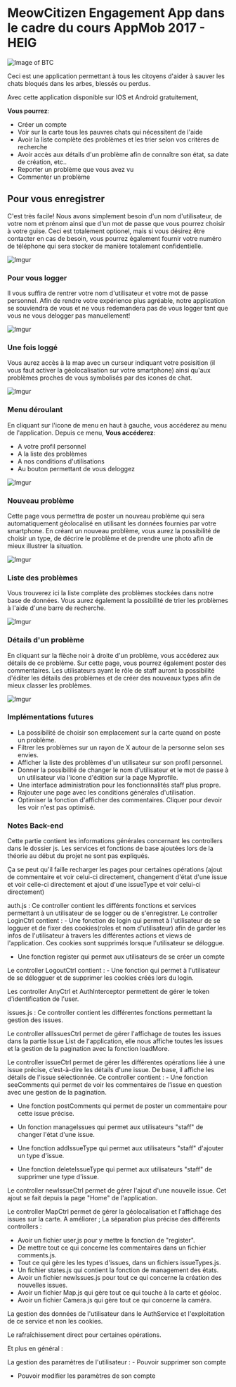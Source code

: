 # MeowCitizen Engagement App dans le cadre du cours AppMob 2017 - HEIG

![Image of BTC](http://i.imgur.com/ZZo5Bh1.png)

Ceci est une application permettant à tous les citoyens d'aider à sauver les chats bloqués dans les arbes, blessés ou perdus.

Avec cette application disponible sur IOS et Android gratuitement,

**Vous pourrez**:
* Créer un compte
* Voir sur la carte tous les pauvres chats qui nécessitent de l'aide
* Avoir la liste complète des problèmes et les trier selon vos critères de recherche
* Avoir accès aux détails d'un problème afin de connaître son état, sa date de création, etc..
* Reporter un problème que vous avez vu
* Commenter un problème

## Pour vous enregistrer

C'est très facile! Nous avons simplement besoin d'un nom d'utilisateur, de votre nom et prénom ainsi que d'un mot de passe que vous pourrez choisir à votre guise. Ceci est totalement optionel, mais si vous désirez être contacter en cas de besoin, vous pourrez également fournir votre numéro de téléphone qui sera stocker de manière totalement confidentielle.

![Imgur](http://i.imgur.com/u43DCxx.png)

### Pour vous logger

Il vous suffira de rentrer votre nom d'utilisateur et votre mot de passe personnel. Afin de rendre votre expérience plus agréable, notre application se souviendra de vous et ne vous redemandera pas de vous logger tant que vous ne vous delogger pas manuellement!

![Imgur](http://i.imgur.com/2raXsoD.png)

### Une fois loggé

Vous aurez accès à la map avec un curseur indiquant votre posisition (il vous faut activer la géolocalisation sur votre smartphone) ainsi qu'aux problèmes proches de vous symbolisés par des icones de chat.

![Imgur](http://i.imgur.com/ah1n2Pj.png)

### Menu déroulant

En cliquant sur l'icone de menu en haut à gauche, vous accéderez au menu de l'application. Depuis ce menu,
**Vous accéderez**:
* A votre profil personnel
* A la liste des problèmes
* A nos conditions d'utilisations
* Au bouton permettant de vous deloggez

![Imgur](http://i.imgur.com/U41MUQs.png)

### Nouveau problème

Cette page vous permettra de poster un nouveau problème qui sera automatiquement géolocalisé en utilisant les données fournies par votre smartphone.
En créant un nouveau problème, vous aurez la possibilité de choisir un type, de décrire le problème et de prendre une photo afin de mieux illustrer la situation.

![Imgur](http://i.imgur.com/6WAnLUz.png)

 ### Liste des problèmes

Vous trouverez ici la liste complète des problèmes stockées dans notre base de données. Vous aurez également la possibilité de trier les problèmes à l'aide d'une barre de recherche.

![Imgur](http://i.imgur.com/0Yi147K.png)

 ### Détails d'un problème

En cliquant sur la flèche noir à droite d'un problème, vous accéderez aux détails de ce problème. Sur cette page, vous pourrez également poster des commentaires.
Les utilisateurs ayant le rôle de staff auront la possibilité d'éditer les détails des problèmes et de créer des nouveaux types afin de mieux classer les problèmes.

![Imgur](http://i.imgur.com/0Yi147K.png)

### Implémentations futures 

- La possibilité de choisir son emplacement sur la carte quand on poste un problème.
- Filtrer les problèmes sur un rayon de X autour de la personne selon ses envies.
- Afficher la liste des problèmes d'un utilisateur sur son profil personnel.
- Donner la possibilité de changer le nom d'utilisateur et le mot de passe à un utilisateur via l'icone d'édition sur la page Myprofile.
- Une interface administration pour les fonctionnalités staff plus propre.
- Rajouter une page avec les conditions générales d'utilisation.
- Optimiser la fonction d'afficher des commentaires. Cliquer pour devoir les voir n'est pas optimisé.

### Notes Back-end

Cette partie contient les informations générales concernant les controllers dans le dossier js. Les services et fonctions de base ajoutées lors de la théorie au début du projet ne sont pas expliqués. 

Ça se peut qu'il faille recharger les pages pour certaines opérations (ajout de commentaire et voir celui-ci directement, changement d'état d'une issue et voir celle-ci directement et ajout d'une issueType et voir celui-ci directement)

auth.js :  Ce controller contient les différents fonctions et services permettant à un utilisateur de se logger ou de s'enregistrer.  Le controller LoginCtrl contient : - Une fonction de login qui permet à l'utilisateur de se logguer et de fixer des cookies(roles et nom d'utilisateur) afin de garder les infos de l'utilisateur à travers les différentes actions et views de l'application. Ces cookies sont supprimés lorsque l'utilisateur se déloggue.

- Une fonction register qui permet aux utilisateurs de se créer un compte

Le controller LogoutCtrl contient : - Une fonction qui permet à l'utilisateur de se délogguer et de supprimer les cookies créés lors du login.

Les controller AnyCtrl et AuthInterceptor permettent de gérer le token d'identification de l'user.

issues.js :  Ce controller contient les différentes fonctions permettant la gestion des issues.

Le controller allIssuesCtrl permet de gérer l'affichage de toutes les issues dans la partie Issue List de l'application, elle nous affiche toutes les issues et la gestion de la pagination avec la fonction loadMore.

Le controller issueCtrl permet de gérer les différentes opérations liée à une issue précise, c’est-à-dire les détails d'une issue. De base, il affiche les détails de l'issue sélectionnée.   Ce controller contient :  - Une fonction seeComments qui permet de voir les commentaires de l'issue en question avec une gestion de la pagination.

- Une fonction postComments qui permet de poster un commentaire pour cette issue précise.

- Un fonction manageIssues qui permet aux utilisateurs "staff" de changer l'état d'une issue.

- Une fonction addIssueType qui permet aux utilisateurs "staff" d'ajouter un type d'issue.

- Une fonction deleteIssueType qui permet aux utilisateurs "staff" de supprimer une type d'issue.

Le controller newIssueCtrl permet de gérer l'ajout d'une nouvelle issue. Cet ajout se fait depuis la page "Home" de l'application.

Le controller MapCtrl permet de gérer la géolocalisation et l'affichage des issues sur la carte.  A améliorer ;
 La séparation plus précise des différents controllers :
- Avoir un fichier user,js pour y mettre la fonction de "register".
- De mettre tout ce qui concerne les commentaires dans un fichier comments.js.
- Tout ce qui gère les les types d'issues, dans un fichiers issueTypes.js.
- Un fichier states.js qui contient la fonction de management des états.
- Avoir un fichier newIssues.js pour tout ce qui concerne la création des nouvelles issues.
- Avoir un fichier Map.js qui gère tout ce qui touche à la carte et géoloc.
- Avoir un fichier Camera.js qui gère tout ce qui concerne la caméra. 

La gestion des données de l'utilisateur dans le AuthService et l'exploitation de ce service et non les cookies.

Le rafraîchissement direct pour certaines opérations. 

Et plus en général :

La gestion des paramètres de l'utilisateur : - Pouvoir supprimer son compte
- Pouvoir modifier les paramètres de son compte